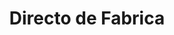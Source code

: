 ---
title: "Directo de Fabrica"
url: /ciudad-autonoma-de-buenos-aires/directo-de-fabrica-avenida-cabildo/
shop: tela
---